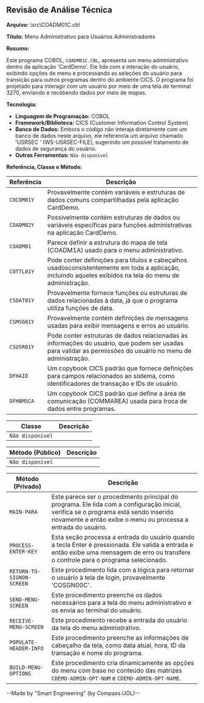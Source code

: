 ## Revisão de Análise Técnica

**Arquivo:**  \src\COADM01C.cbl

**Título:**  Menu Administrativo para Usuários Administradores

**Resumo:** 

Este programa COBOL, `COADM01C.CBL`, apresenta um menu administrativo dentro da aplicação 'CardDemo'. Ele lida com a interação do usuário, exibindo opções de menu e processando as seleções do usuário para transição para outros programas dentro do ambiente CICS. O programa foi projetado para interagir com um usuário por meio de uma tela de terminal 3270, enviando e recebendo dados por meio de mapas.

**Tecnologia:**

* **Linguagem de Programação:** COBOL
* **Framework/Biblioteca:** CICS (Customer Information Control System)
* **Banco de Dados:** Embora o código não interaja diretamente com um banco de dados neste arquivo, ele referencia um arquivo chamado 'USRSEC  ' (WS-USRSEC-FILE), sugerindo um possível tratamento de dados de segurança do usuário.
* **Outras Ferramentas:**  `Não disponível`

**Referência, Classe e Método:**

| Referência | Descrição |
|---|---|
| `COCOM01Y` |  Provavelmente contém variáveis ​​e estruturas de dados comuns compartilhadas pela aplicação CardDemo. |
| `COADM02Y` |  Possivelmente contém estruturas de dados ou variáveis ​​específicas para funções administrativas na aplicação CardDemo. |
| `COADM01` |  Parece definir a estrutura do mapa de tela (COADM1A) usado para o menu administrativo. |
| `COTTL01Y` |  Pode conter definições para títulos e cabeçalhos usados ​​consistentemente em toda a aplicação, incluindo aqueles exibidos na tela do menu de administração. |
| `CSDAT01Y` |  Provavelmente fornece funções ou estruturas de dados relacionadas à data, já que o programa utiliza funções de data. |
| `CSMSG01Y` |  Provavelmente contém definições de mensagens usadas para exibir mensagens e erros ao usuário. |
| `CSUSR01Y` |  Pode conter estruturas de dados relacionadas às informações do usuário, que podem ser usadas para validar as permissões do usuário no menu de administração.  |
| `DFHAID` |  Um copybook CICS padrão que fornece definições para campos relacionados ao sistema, como identificadores de transação e IDs de usuário. |
| `DFHBMSCA` |  Um copybook CICS padrão que define a área de comunicação (COMMAREA) usada para troca de dados entre programas. |

| Classe | Descrição |
|---|---|
| `Não disponível` |  |

| Método (Público) | Descrição |
|---|---|
| `Não disponível` |  |

| Método (Privado) | Descrição |
|---|---|
| `MAIN-PARA` | Este parece ser o procedimento principal do programa. Ele lida com a configuração inicial, verifica se o programa está sendo inserido novamente e então exibe o menu ou processa a entrada do usuário.  |
| `PROCESS-ENTER-KEY` | Esta seção processa a entrada do usuário quando a tecla Enter é pressionada. Ele valida a entrada e então exibe uma mensagem de erro ou transfere o controle para o programa selecionado. |
| `RETURN-TO-SIGNON-SCREEN` |  Este procedimento lida com a lógica para retornar o usuário à tela de login, provavelmente 'COSGN00C'. |
| `SEND-MENU-SCREEN` |  Este procedimento preenche os dados necessários para a tela do menu administrativo e os envia ao terminal do usuário. |
| `RECEIVE-MENU-SCREEN` | Este procedimento recebe a entrada do usuário da tela do menu administrativo.  |
| `POPULATE-HEADER-INFO` | Este procedimento preenche as informações de cabeçalho da tela, como data atual, hora, ID da transação e nome do programa. |
| `BUILD-MENU-OPTIONS` | Este procedimento cria dinamicamente as opções do menu com base no conteúdo das matrizes `CDEMO-ADMIN-OPT-NUM` e `CDEMO-ADMIN-OPT-NAME`. |

--Made by "Smart Engineering" (by Compass.UOL)--